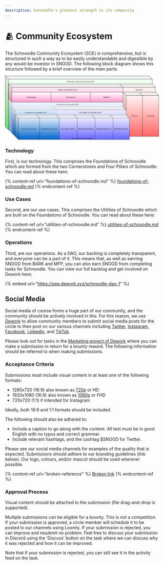 ```yaml
---
description: Schnoodle's greatest strength is its community
---
```


# 🫂 Community Ecosystem

The Schnoodle Community Ecosystem (SCE) is comprehensive, but is structured in such a way as to be easily understandable and digestible by any would-be investor in SNOOD. The following block diagram shows this structure followed by a brief overview of the main parts.

![The Schnoodle Community Ecosystem structure](../.gitbook/assets/community-ecosystem.svg)

### Technology

First, is our technology. This comprises the Foundations of Schnoodle which are formed from the two Cornerstones and Four Pillars of Schnoodle. You can read about these here:

{% content-ref url="foundations-of-schnoodle.md" %}
[foundations-of-schnoodle.md](foundations-of-schnoodle.md)
{% endcontent-ref %}

### Use Cases

Second, are our use cases. This comprises the Utilities of Schnoodle which are built on the Foundations of Schnoodle. You can read about these here:

{% content-ref url="utilities-of-schnoodle.md" %}
[utilities-of-schnoodle.md](utilities-of-schnoodle.md)
{% endcontent-ref %}

### Operations

Third, are our operations. As a DAO, our backlog is completely transparent, and everyone can be a part of it. This means that, as well as earning SNOOD from BARK and MFP, you can also earn SNOOD from completing tasks for Schnoodle. You can view our full backlog and get involved on Dework here:

{% embed url="https://app.dework.xyz/schnoodle-dao-1" %}

## Social Media

Social media of course forms a huge part of our community, and the community should be actively involved in this. For this reason, we use [Dework](https://app.dework.xyz/schnoodle-dao-1) to allow community members to submit social media posts for the circle to then post on our various channels including [Twitter](https://twitter.com/SchnoodleDAO), [Instagram](https://instagram.com/schnoodledao), [Facebook](https://www.facebook.com/SchnoodleDAO), [LinkedIn](https://www.linkedin.com/company/schnoodle), and [TikTok](https://www.tiktok.com/@schnoodledao).

Please look out for tasks in the [Marketing project of Dework](https://app.dework.xyz/schnoodle-dao-1/marketing-63) where you can make a submission in return for a bounty reward. The following information should be referred to when making submissions.

### Acceptance Criteria

Submissions must include visual content in at least one of the following formats:

* 1280x720 (16:9) also known as [720p](https://en.wikipedia.org/wiki/720p) or HD
* 1920x1080 (16:9) also known as [1080p](https://en.wikipedia.org/wiki/1080p) or FHD
* 720x720 (1:1) if intended for Instagram

Ideally, both 16:9 and 1:1 formats should be included.

The following should also be adhered to:

* Include a caption to go along with the content. All text must be in good English with no typos and correct grammar.
* Include relevant hashtags, and the cashtag $SNOOD for Twitter.

Please see our social media channels for examples of the quality that is expected. Submissions should adhere to our branding guidelines (link below). Our logo, colours, and/or mascot should be used wherever possible.

{% content-ref url="broken-reference" %}
[Broken link](broken-reference)
{% endcontent-ref %}

### Approval Process

Visual content should be attached to the submission (file drag-and-drop is supported).

Multiple submissions can be eligible for a bounty. This is not a competition. If your submission is approved, a circle member will schedule it to be posted to our channels using Loomly. If your submission is rejected, you can improve and resubmit no problem. Feel free to discuss your submission in Discord using the ‘Discuss’ button on the task where we can discuss why it was rejected and how it can be improved.

Note that if your submission is rejected, you can still see it in the activity feed on the task.
